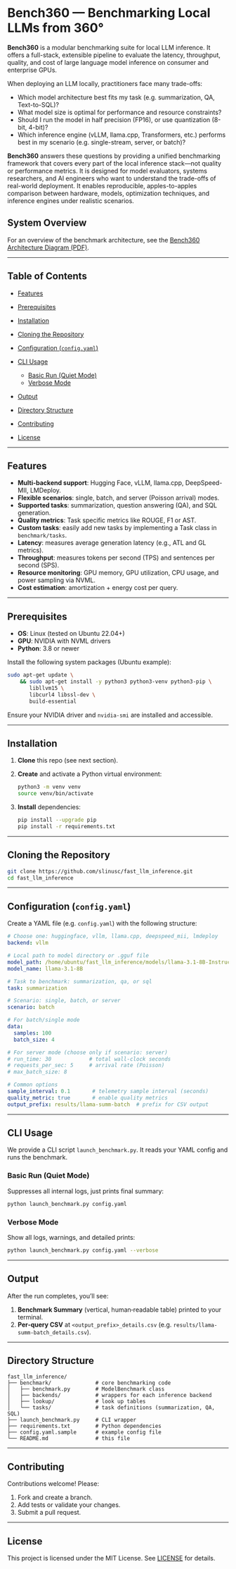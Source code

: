 # Bench360 — Benchmarking Local LLMs from 360°

**Bench360** is a modular benchmarking suite for local LLM inference. It offers a full-stack, extensible pipeline to evaluate the latency, throughput, quality, and cost of large language model inference on consumer and enterprise GPUs.

When deploying an LLM locally, practitioners face many trade-offs:

* Which model architecture best fits my task (e.g. summarization, QA, Text-to-SQL)?
* What model size is optimal for performance and resource constraints?
* Should I run the model in half precision (FP16), or use quantization (8-bit, 4-bit)?
* Which inference engine (vLLM, llama.cpp, Transformers, etc.) performs best in my scenario (e.g. single-stream, server, or batch)?

**Bench360** answers these questions by providing a unified benchmarking framework that covers every part of the local inference stack—not quality or performance metrics. It is designed for model evaluators, systems researchers, and AI engineers who want to understand the trade-offs of real-world deployment. It enables reproducible, apples-to-apples comparison between hardware, models, optimization techniques, and inference engines under realistic scenarios.

## System Overview

For an overview of the benchmark architecture, see the [Bench360 Architecture Diagram (PDF)](benchmark/docs/bench360-overview.pdf).

---

## Table of Contents

* [Features](#features)
* [Prerequisites](#prerequisites)
* [Installation](#installation)
* [Cloning the Repository](#cloning-the-repository)
* [Configuration (`config.yaml`)](#configuration-configyaml)
* [CLI Usage](#cli-usage)

  * [Basic Run (Quiet Mode)](#basic-run-quiet-mode)
  * [Verbose Mode](#verbose-mode)
* [Output](#output)
* [Directory Structure](#directory-structure)
* [Contributing](#contributing)
* [License](#license)

---

## Features

* **Multi-backend support**: Hugging Face, vLLM, llama.cpp, DeepSpeed-MII, LMDeploy.
* **Flexible scenarios**: single, batch, and server (Poisson arrival) modes.
* **Supported tasks**: summarization, question answering (QA), and SQL generation.
* **Quality metrics**: Task specific metrics like ROUGE, F1 or AST.
* **Custom tasks**: easily add new tasks by implementing a Task class in `benchmark/tasks`.
* **Latency**: measures average generation latency (e.g., ATL and GL metrics).
* **Throughput**: measures tokens per second (TPS) and sentences per second (SPS).
* **Resource monitoring**: GPU memory, GPU utilization, CPU usage, and power sampling via NVML.
* **Cost estimation**: amortization + energy cost per query.

---

## Prerequisites

* **OS**: Linux (tested on Ubuntu 22.04+)
* **GPU**: NVIDIA with NVML drivers
* **Python**: 3.8 or newer

Install the following system packages (Ubuntu example):

```bash
sudo apt-get update \
    && sudo apt-get install -y python3 python3-venv python3-pip \
       libllvm15 \
       libcurl4 libssl-dev \
       build-essential
```

Ensure your NVIDIA driver and `nvidia-smi` are installed and accessible.

---

## Installation

1. **Clone** this repo (see next section).
2. **Create** and activate a Python virtual environment:

   ```bash
   python3 -m venv venv
   source venv/bin/activate
   ```
3. **Install** dependencies:

   ```bash
   pip install --upgrade pip
   pip install -r requirements.txt
   ```
---

## Cloning the Repository

```bash
git clone https://github.com/slinusc/fast_llm_inference.git
cd fast_llm_inference
```

---

## Configuration (`config.yaml`)

Create a YAML file (e.g. `config.yaml`) with the following structure:

```yaml
# Choose one: huggingface, vllm, llama.cpp, deepspeed_mii, lmdeploy
backend: vllm

# Local path to model directory or .gguf file
model_path: /home/ubuntu/fast_llm_inference/models/llama-3.1-8B-Instruct
model_name: llama-3.1-8B

# Task to benchmark: summarization, qa, or sql
task: summarization

# Scenario: single, batch, or server
scenario: batch

# For batch/single mode
data:
  samples: 100
  batch_size: 4

# For server mode (choose only if scenario: server)
# run_time: 30            # total wall‑clock seconds
# requests_per_sec: 5     # arrival rate (Poisson)
# max_batch_size: 8

# Common options
sample_interval: 0.1       # telemetry sample interval (seconds)
quality_metric: true       # enable quality metrics
output_prefix: results/llama-summ-batch  # prefix for CSV output
```

---

## CLI Usage

We provide a CLI script `launch_benchmark.py`. It reads your YAML config and runs the benchmark.

### Basic Run (Quiet Mode)

Suppresses all internal logs, just prints final summary:

```bash
python launch_benchmark.py config.yaml
```

### Verbose Mode

Show all logs, warnings, and detailed prints:

```bash
python launch_benchmark.py config.yaml --verbose
```

---

## Output

After the run completes, you’ll see:

1. **Benchmark Summary** (vertical, human‑readable table) printed to your terminal.
2. **Per‑query CSV** at `<output_prefix>_details.csv` (e.g. `results/llama-summ-batch_details.csv`).

---

## Directory Structure

```
fast_llm_inference/
├── benchmark/              # core benchmarking code
│   ├── benchmark.py        # ModelBenchmark class
│   ├── backends/           # wrappers for each inference backend
│   ├── lookup/             # look up tables
│   └── tasks/              # task definitions (summarization, QA, SQL)
├── launch_benchmark.py     # CLI wrapper
├── requirements.txt        # Python dependencies
├── config.yaml.sample      # example config file
└── README.md               # this file
```

---

## Contributing

Contributions welcome! Please:

1. Fork and create a branch.
2. Add tests or validate your changes.
3. Submit a pull request.

---

## License

This project is licensed under the MIT License. See [LICENSE](LICENSE) for details.
